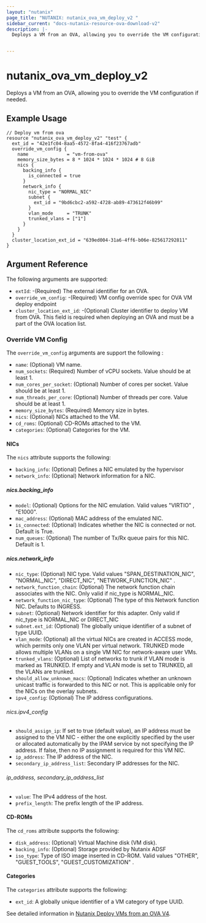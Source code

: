 ```yaml
---
layout: "nutanix"
page_title: "NUTANIX: nutanix_ova_vm_deploy_v2 "
sidebar_current: "docs-nutanix-resource-ova-download-v2"
description: |-
  Deploys a VM from an OVA, allowing you to override the VM configuration if needed.


---
```


# nutanix_ova_vm_deploy_v2
Deploys a VM from an OVA, allowing you to override the VM configuration if needed.



## Example Usage

```hcl
// Deploy vm from ova
resource "nutanix_ova_vm_deploy_v2" "test" {
  ext_id = "42e1fc04-8aa5-4572-8fa4-416f23767adb"
  override_vm_config {
    name              = "vm-from-ova"
    memory_size_bytes = 8 * 1024 * 1024 * 1024 # 8 GiB
    nics {
      backing_info {
        is_connected = true
      }
      network_info {
        nic_type = "NORMAL_NIC"
        subnet {
          ext_id = "9bd6cbc2-a592-4728-ab89-473612f46b99"
        }
        vlan_mode     = "TRUNK"
        trunked_vlans = ["1"]
      }
    }
  }
  cluster_location_ext_id = "639ed004-31a6-4ff6-b06e-825617292811"
}
```

## Argument Reference

The following arguments are supported:

- `extId`: -(Required) The external identifier for an OVA.
- `override_vm_config`: -(Required) VM config override spec for OVA VM deploy endpoint
- `cluster_location_ext_id`: -(Optional) Cluster identifier to deploy VM from OVA. This field is required when deploying an OVA and must be a part of the OVA location list.

### Override VM Config
The `override_vm_config` arguments are support the following :

* `name`: (Optional) VM name.
* `num_sockets`: (Required) Number of vCPU sockets. Value should be at least 1.
* `num_cores_per_socket`: (Optional) Number of cores per socket. Value should be at least 1.
* `num_threads_per_core`: (Optional) Number of threads per core. Value should be at least 1.
* `memory_size_bytes`: (Required) Memory size in bytes.
* `nics`: (Optional) NICs attached to the VM.
* `cd_roms`: (Optional) CD-ROMs attached to the VM.
* `categories`: (Optional) Categories for the VM.


#### NICs
The `nics` attribute supports the following:

* `backing_info`: (Optional) Defines a NIC emulated by the hypervisor
* `network_info`: (Optional) Network information for a NIC.

##### nics.backing_info
* `model`: (Optional) Options for the NIC emulation. Valid values "VIRTIO" , "E1000".
* `mac_address`: (Optional) MAC address of the emulated NIC.
* `is_connected`: (Optional) Indicates whether the NIC is connected or not. Default is True.
* `num_queues`: (Optional) The number of Tx/Rx queue pairs for this NIC. Default is 1.

##### nics.network_info
* `nic_type`: (Optional) NIC type. Valid values "SPAN_DESTINATION_NIC",  "NORMAL_NIC", "DIRECT_NIC", "NETWORK_FUNCTION_NIC" .
* `network_function_chain`: (Optional) The network function chain associates with the NIC. Only valid if nic_type is NORMAL_NIC.
* `network_function_nic_type`: (Optional) The type of this Network function NIC. Defaults to INGRESS.
* `subnet`: (Optional) Network identifier for this adapter. Only valid if nic_type is NORMAL_NIC or DIRECT_NIC
* `subnet.ext_id`: (Optional) The globally unique identifier of a subnet of type UUID.
* `vlan_mode`: (Optional) all the virtual NICs are created in ACCESS mode, which permits only one VLAN per virtual network. TRUNKED mode allows multiple VLANs on a single VM NIC for network-aware user VMs.
* `trunked_vlans`: (Optional) List of networks to trunk if VLAN mode is marked as TRUNKED. If empty and VLAN mode is set to TRUNKED, all the VLANs are trunked.
* `should_allow_unknown_macs`: (Optional) Indicates whether an unknown unicast traffic is forwarded to this NIC or not. This is applicable only for the NICs on the overlay subnets.
* `ipv4_config`: (Optional) The IP address configurations.

###### nics.ipv4_config
* `should_assign_ip`: If set to true (default value), an IP address must be assigned to the VM NIC - either the one explicitly specified by the user or allocated automatically by the IPAM service by not specifying the IP address. If false, then no IP assignment is required for this VM NIC.
* `ip_address`: The IP address of the NIC.
* `secondary_ip_address_list`: Secondary IP addresses for the NIC.

###### ip_address, secondary_ip_address_list
* `value`: The IPv4 address of the host.
* `prefix_length`: The prefix length of the IP address.

#### CD-ROMs
The `cd_roms` attribute supports the following:

* `disk_address`: (Optional) Virtual Machine disk (VM disk).
* `backing_info`: (Optional) Storage provided by Nutanix ADSF
* `iso_type`: Type of ISO image inserted in CD-ROM. Valid values "OTHER", "GUEST_TOOLS", "GUEST_CUSTOMIZATION" .


#### Categories
The `categories` attribute supports the following:

* `ext_id`: A globally unique identifier of a VM category of type UUID.


See detailed information in [Nutanix Deploy VMs from an OVA V4](https://developers.nutanix.com/api-reference?namespace=vmm&version=v4.1#tag/Ovas/operation/deployOva).
